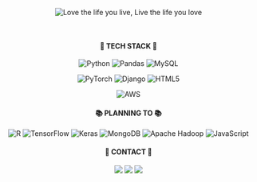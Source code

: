 
<div align="center"> 

![Love the life you live, Live the life you love](https://github.com/hansolki/hansolki/assets/145949904/a5305096-c83a-4854-b9d9-152ea5679ab7)

<br>

<h4 align="center"> 🌿 TECH STACK 🌿 </h4>

![Python](https://img.shields.io/badge/python-3670A0?style=for-the-badge&logo=python&logoColor=ffdd54)
![Pandas](https://img.shields.io/badge/pandas-%23150458.svg?style=for-the-badge&logo=pandas&logoColor=white)
![MySQL](https://img.shields.io/badge/mysql-4479A1.svg?style=for-the-badge&logo=mysql&logoColor=white)

![PyTorch](https://img.shields.io/badge/PyTorch-%23EE4C2C.svg?style=for-the-badge&logo=PyTorch&logoColor=white)
![Django](https://img.shields.io/badge/django-%23092E20.svg?style=for-the-badge&logo=django&logoColor=white)
![HTML5](https://img.shields.io/badge/html5-%23E34F26.svg?style=for-the-badge&logo=html5&logoColor=white)

![AWS](https://img.shields.io/badge/AWS-%23FF9900.svg?style=for-the-badge&logo=amazon-aws&logoColor=white)


<h4 align="center"> 📚 PLANNING TO 📚 </h4>

![R](https://img.shields.io/badge/r-%23276DC3.svg?style=for-the-badge&logo=r&logoColor=white)
![TensorFlow](https://img.shields.io/badge/TensorFlow-%23FF6F00.svg?style=for-the-badge&logo=TensorFlow&logoColor=white)
![Keras](https://img.shields.io/badge/Keras-%23D00000.svg?style=for-the-badge&logo=Keras&logoColor=white)
![MongoDB](https://img.shields.io/badge/MongoDB-%234ea94b.svg?style=for-the-badge&logo=mongodb&logoColor=white)
![Apache Hadoop](https://img.shields.io/badge/Apache%20Hadoop-66CCFF?style=for-the-badge&logo=apachehadoop&logoColor=black)
![JavaScript](https://img.shields.io/badge/javascript-%23323330.svg?style=for-the-badge&logo=javascript&logoColor=%23F7DF1E)


<h4 align="center"> 🌲 CONTACT 🌲 </h4>

<img src="https://img.shields.io/badge/breezy_green@naver.com-03C75A?style=flat-square&logo=naver&logoColor=white"/>
<img src="https://img.shields.io/badge/jixs226@gmail.com-EA4335?style=flat-square&logo=gmail&logoColor=white"/>
<img src="https://img.shields.io/badge/hansolki-181717.svg?style=flat-square&logo=github&logoColor=white"/>

<br>
<br>
